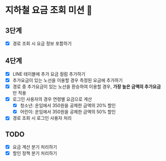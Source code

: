 # 지하철 요금 조회 미션 🚃

## 3단계
- [x] 경로 조회 시 요금 정보 포함하기
  
## 4단계
- [x] LINE 테이블에 추가 요금 컬럼 추가하기
- [x] 추가요금이 있는 노선을 이용할 경우 측정된 요금에 추가하기
- [x] 경로 중 추가요금이 있는 노선을 환승하여 이용할 경우, **가장 높은 금액의 추가요금**만 적용
- [x] 로그인 사용자의 경우 연령별 요금으로 계산
    - [x] 청소년: 운임에서 350원을 공제한 금액의 20% 할인
    - [x] 어린이: 운임에서 350원을 공제한 금액의 50% 할인
- [x] 경로 조회 시 로그인 사용자 처리 

## TODO
- [x] 요금 계산 분기 처리하기 
- [x] 할인 정책 분기 처리하기